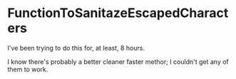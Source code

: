 # FunctionToSanitazeEscapedCharacters
I've been trying to do this for, at least, 8 hours.

I know there's probably a better cleaner faster methor; I couldn't get any of them to work.
